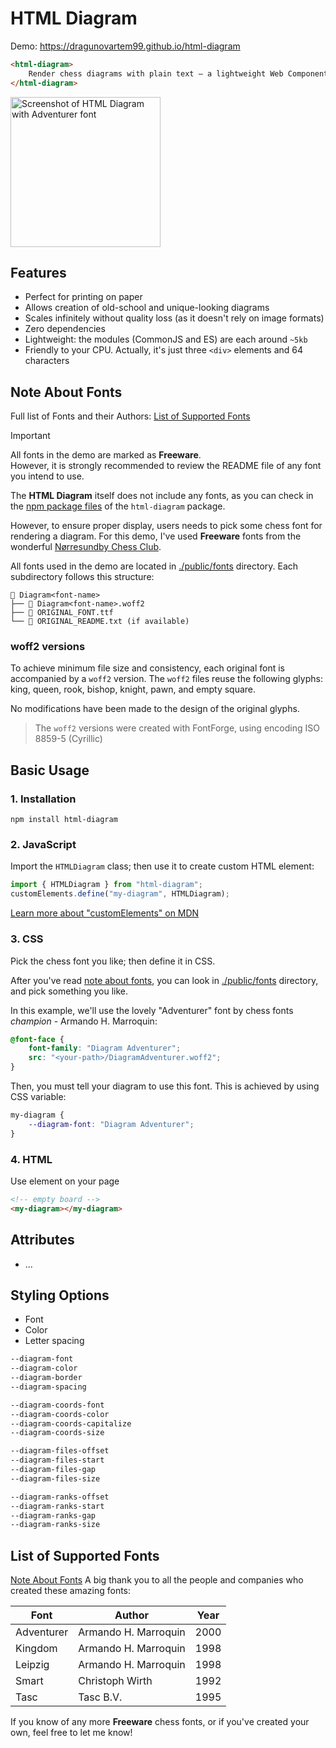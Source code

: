 # HTML Diagram

Demo: https://dragunovartem99.github.io/html-diagram

```html
<html-diagram>
    Render chess diagrams with plain text – a lightweight Web Component
</html-diagram>
```

<img src="https://github.com/user-attachments/assets/dc31400b-6dfb-4542-abd5-46a0f4f09c0f" width="240" alt="Screenshot of HTML Diagram with Adventurer font">

## Features

- Perfect for printing on paper
- Allows creation of old-school and unique-looking diagrams
- Scales infinitely without quality loss (as it doesn't rely on image formats)
- Zero dependencies
- Lightweight: the modules (CommonJS and ES) are each around `~5kb`
- Friendly to your CPU. Actually, it's just three `<div>` elements and 64 characters

## Note About Fonts

Full list of Fonts and their Authors: [List of Supported Fonts](#list-of-supported-fonts)

> [!IMPORTANT]
> All fonts in the demo are marked as **Freeware**.  
> However, it is strongly recommended to review the README file of any font you intend to use.

The **HTML Diagram** itself does not include any fonts, as you can check in the [npm package files](https://www.npmjs.com/package/html-diagram?activeTab=code) of the `html-diagram` package.

However, to ensure proper display, users needs to pick some chess font for rendering a diagram. For this demo, I've used **Freeware** fonts from the wonderful [Nørresundby Chess Club](https://www.enpassant.dk/chess/fonteng.htm).

All fonts used in the demo are located in [./public/fonts](https://github.com/dragunovartem99/html-diagram/tree/main/public/fonts) directory. Each subdirectory follows this structure:

```
📂 Diagram<font-name>
├── 📄 Diagram<font-name>.woff2
├── 📄 ORIGINAL_FONT.ttf
└── 📄 ORIGINAL_README.txt (if available)
```

### woff2 versions

To achieve minimum file size and consistency, each original font is accompanied by a `woff2` version. The `woff2` files reuse the following glyphs: king, queen, rook, bishop, knight, pawn, and empty square.

No modifications have been made to the design of the original glyphs.

> The `woff2` versions were created with FontForge, using encoding ISO 8859-5 (Cyrillic)

## Basic Usage

### 1. Installation

```shell
npm install html-diagram
```

### 2. JavaScript

Import the `HTMLDiagram` class; then use it to create custom HTML element:

```js
import { HTMLDiagram } from "html-diagram";
customElements.define("my-diagram", HTMLDiagram);
```

[Learn more about "customElements" on MDN](https://developer.mozilla.org/en-US/docs/Web/API/Web_components/Using_custom_elements)

### 3. CSS

Pick the chess font you like; then define it in CSS.

After you've read [note about fonts](#note-about-fonts), you can look in [./public/fonts](https://github.com/dragunovartem99/html-diagram/tree/main/public/fonts) directory, and pick something you like.

In this example, we'll use the lovely "Adventurer" font by chess fonts _champion_ - Armando H. Marroquin:

```css
@font-face {
    font-family: "Diagram Adventurer";
    src: "<your-path>/DiagramAdventurer.woff2";
}
```

Then, you must tell your diagram to use this font. This is achieved by using CSS variable:

```css
my-diagram {
    --diagram-font: "Diagram Adventurer";
}
```

### 4. HTML

Use element on your page

```html
<!-- empty board -->
<my-diagram></my-diagram>
```

## Attributes

- ...

## Styling Options

- Font
- Color
- Letter spacing

```css
--diagram-font
--diagram-color
--diagram-border
--diagram-spacing

--diagram-coords-font
--diagram-coords-color
--diagram-coords-capitalize
--diagram-coords-size

--diagram-files-offset
--diagram-files-start
--diagram-files-gap
--diagram-files-size

--diagram-ranks-offset
--diagram-ranks-start
--diagram-ranks-gap
--diagram-ranks-size
```

## List of Supported Fonts

[Note About Fonts](#note-about-fonts)
A big thank you to all the people and companies who created these amazing fonts:

| Font       | Author               | Year |
| ---------- | -------------------- | ---- |
| Adventurer | Armando H. Marroquin | 2000 |
| Kingdom    | Armando H. Marroquin | 1998 |
| Leipzig    | Armando H. Marroquin | 1998 |
| Smart      | Christoph Wirth      | 1992 |
| Tasc       | Tasc B.V.            | 1995 |

If you know of any more **Freeware** chess fonts, or if you've created your own, feel free to let me know!

